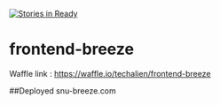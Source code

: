 [![Stories in Ready](https://badge.waffle.io/techalien/frontend-breeze.png?label=ready&title=Ready)](https://waffle.io/techalien/frontend-breeze)
# frontend-breeze

Waffle link : 
https://waffle.io/techalien/frontend-breeze

##Deployed
snu-breeze.com
